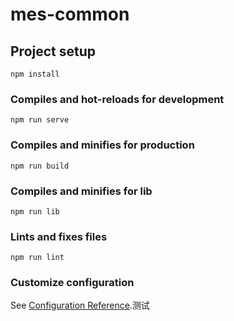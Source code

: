 # mes-common

## Project setup
```
npm install
```

### Compiles and hot-reloads for development
```
npm run serve
```

### Compiles and minifies for production
```
npm run build
```

### Compiles and minifies for lib
```
npm run lib
```

### Lints and fixes files
```
npm run lint
```

### Customize configuration
See [Configuration Reference](https://cli.vuejs.org/config/).测试